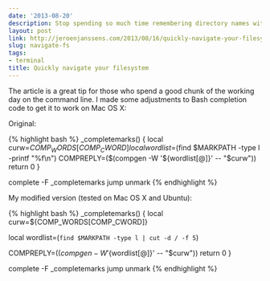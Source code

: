 ```yaml
---
date: '2013-08-20'
description: Stop spending so much time remembering directory names with this tip
layout: post
link: http://jeroenjanssens.com/2013/08/16/quickly-navigate-your-filesystem-from-the-command-line.html
slug: navigate-fs
tags:
- terminal
title: Quickly navigate your filesystem
---
```


The article is a great tip for those who spend a good chunk of the working day on the command line. I made some adjustments to Bash completion code to get it to work on Mac OS X:

Original:

{% highlight bash %}
_completemarks() {
  local curw=${COMP_WORDS[COMP_CWORD]}
  local wordlist=$(find $MARKPATH -type l -printf "%f\n")
  COMPREPLY=($(compgen -W '${wordlist[@]}' -- "$curw"))
  return 0
}

complete -F _completemarks jump unmark
{% endhighlight %}

My modified version (tested on Mac OS X and Ubuntu):

{% highlight bash %}
_completemarks() {
  local curw=${COMP_WORDS[COMP_CWORD]}

  local wordlist=(`find $MARKPATH -type l | cut -d / -f 5`)

  COMPREPLY=($(compgen -W '${wordlist[@]}' -- "$curw"))
  return 0
}

complete -F _completemarks jump unmark
{% endhighlight %}
